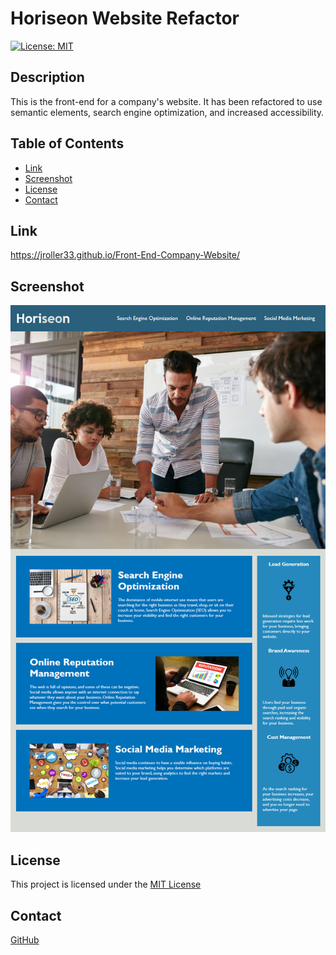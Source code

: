   # Horiseon Website Refactor
  [![License: MIT](https://img.shields.io/badge/License-MIT-blue.svg)](https://opensource.org/licenses/MIT)
  ## Description
  
  This is the front-end for a company's website. It has been refactored to use semantic elements, search engine optimization, and increased accessibility.
  ## Table of Contents
  - [Link](#link)
  - [Screenshot](#screenshot)
  - [License](#license)
  - [Contact](#contact)
  
  ## Link

  https://jroller33.github.io/Front-End-Company-Website/

  ## Screenshot

  ![Horiseon](./assets/screenshots/screenshot.png)

  ## License
  This project is licensed under the [MIT License](https://www.mit.edu/~amini/LICENSE.md)

  ## Contact
  [GitHub](https://github.com/jroller33)